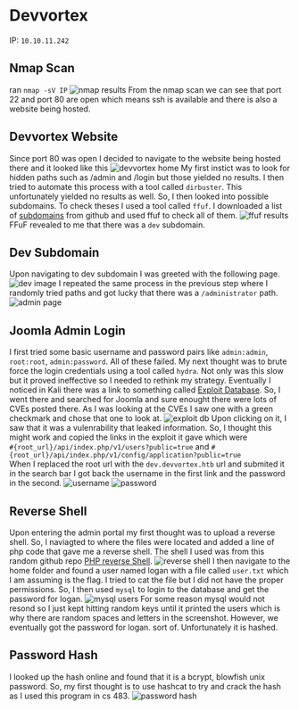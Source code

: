 # Devvortex

IP: `10.10.11.242`

## Nmap Scan
ran `nmap -sV IP`
![nmap results](images/nmap.png)
From the nmap scan we can see that port 22 and port 80 are open which means ssh is available and there is also a website being hosted.

## Devvortex Website
Since port 80 was open I decided to navigate to the website being hosted there and it looked like this
![devvortex home](images/devvortex-home.png)
My first instict was to look for hidden paths such as /admin and /login but those yielded no results.
I then tried to automate this process with a tool called `dirbuster`. This unfortunately yielded no results as well.
So, I then looked into possible subdomains. To check theses I used a tool called `ffuf`. I downloaded a list of [subdomains](https://github.com/rbsec/dnscan/blob/master/subdomains-10000.txt) from github and used ffuf to check all of them.
![ffuf results](images/ffuf-subdomain.png)
FFuF revealed to me that there was a `dev` subdomain.

## Dev Subdomain
Upon navigating to dev subdomain I was greeted with the following page.
![dev image](images/devvortex-dev.png)
I repeated the same process in the previous step where I randomly tried paths and got lucky that there was a `/administrator` path.
![admin page](images/admin-login.png)

## Joomla Admin Login
I first tried some basic username and password pairs like `admin:admin`, `root:root`, `admin:password`. All of these failed. 
My next thought was to brute force the login credentials using a tool called `hydra`. Not only was this slow but it proved ineffective so I needed to rethink my strategy. 
Eventually I noticed in Kali there was a link to something called [Exploit Database](https://www.exploit-db.com/). So, I went there and searched for Joomla and sure enought there were lots of CVEs posted there. As I was looking at the CVEs I saw one with a green checkmark and chose that one to look at.
![exploit db](images/exploit-db-search.png)
Upon clicking on it, I saw that it was a vulenrability that leaked information. So, I thought this might work and copied the links in the exploit it gave which were   
`#{root_url}/api/index.php/v1/users?public=true` and `#{root_url}/api/index.php/v1/config/application?public=true`   
When I replaced the root url with the `dev.devvortex.htb` url and submited it in the search bar I got back the username in the first link and the password in the second.
![username](images/username.png)
![password](images/password.png)

## Reverse Shell
Upon entering the admin portal my first thought was to upload a reverse shell. So, I naviagted to where the files were located and added a line of php code that gave me a reverse shell. The shell I used was from this random github repo [PHP reverse Shell](https://gist.github.com/rshipp/eee36684db07d234c1cc).
![reverse shell](images/reverse-shell.png)
I then navigate to the home folder and found a user named logan with a file called `user.txt` which I am assuming is the flag. I tried to cat the file but I did not have the proper permissions. So, I then used `mysql` to login to the database and get the password for logan.
![mysql users](images/schema.png)
For some reason mysql would not resond so I just kept hitting random keys until it printed the users which is why there are random spaces and letters in the screenshot. However, we eventually got the password for logan. sort of. Unfortunately it is hashed. 

## Password Hash
I looked up the hash online and found that it is a bcrypt, blowfish unix password. So, my first thought is to use hashcat to try and crack the hash as I used this program in cs 483.
![password hash](images/password-hash.png)
